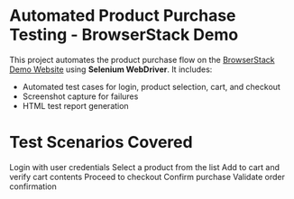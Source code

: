 #  Automated Product Purchase Testing - BrowserStack Demo

This project automates the product purchase flow on the [BrowserStack Demo Website](https://bstackdemo.com/) using **Selenium WebDriver**. It includes:
- Automated test cases for login, product selection, cart, and checkout
- Screenshot capture for failures
- HTML test report generation

# Test Scenarios Covered
Login with user credentials
Select a product from the list
Add to cart and verify cart contents
Proceed to checkout
Confirm purchase
Validate order confirmation

